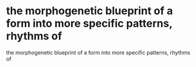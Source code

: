 # the morphogenetic blueprint of a form into more specific patterns, rhythms of

the morphogenetic blueprint of a form into more specific patterns, rhythms of